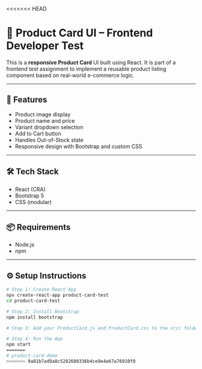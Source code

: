 <<<<<<< HEAD
# 🛒 Product Card UI – Frontend Developer Test

This is a **responsive Product Card** UI built using React. It is part of a frontend test assignment to implement a reusable product listing component based on real-world e-commerce logic.

---

## 🎯 Features

- Product image display
- Product name and price
- Variant dropdown selection
- Add to Cart button
- Handles Out-of-Stock state
- Responsive design with Bootstrap and custom CSS

---

## 🛠 Tech Stack

- React (CRA)
- Bootstrap 5
- CSS (modular)

---

## 📦 Requirements

- Node.js
- npm

---

## ⚙️ Setup Instructions

```bash
# Step 1: Create React App
npx create-react-app product-card-test
cd product-card-test

# Step 2: Install Bootstrap
npm install bootstrap

# Step 3: Add your ProductCard.js and ProductCard.css to the src/ folder

# Step 4: Run the App
npm start
=======
# product-card-demo
>>>>>>> 9a81b7ad9a8c5202680336b4ce9e4e67a76910f0
